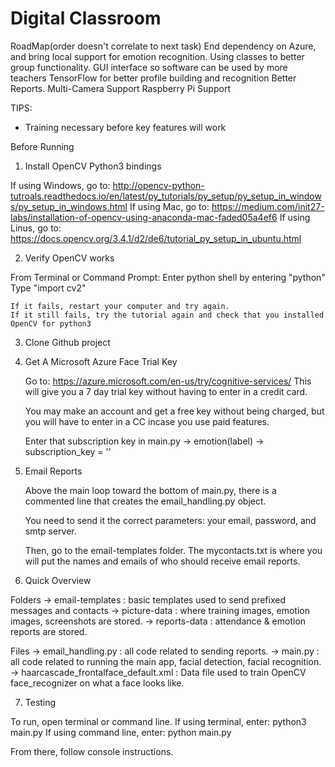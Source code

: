 # Digital Classroom

RoadMap(order doesn't correlate to next task)
  End dependency on Azure, and bring local support for emotion recognition.
  Using classes to better group functionality.
  GUI interface so software can be used by more teachers
  TensorFlow for better profile building and recognition
  Better Reports.
  Multi-Camera Support
  Raspberry Pi Support

TIPS:

* Training necessary before key features will work

Before Running

1. Install OpenCV Python3 bindings

  If using Windows, go to: http://opencv-python-tutroals.readthedocs.io/en/latest/py_tutorials/py_setup/py_setup_in_windows/py_setup_in_windows.html
  If using Mac, go to: https://medium.com/init27-labs/installation-of-opencv-using-anaconda-mac-faded05a4ef6
  If using Linus, go to: https://docs.opencv.org/3.4.1/d2/de6/tutorial_py_setup_in_ubuntu.html

2. Verify OpenCV works

  From Terminal or Command Prompt:
    Enter python shell by entering "python"
    Type "import cv2"

    If it fails, restart your computer and try again.
    If it still fails, try the tutorial again and check that you installed OpenCV for python3

3. Clone Github project

4. Get A Microsoft Azure Face Trial Key

    Go to: https://azure.microsoft.com/en-us/try/cognitive-services/
    This will give you a 7 day trial key without having to enter in a credit card.

    You may make an account and get a free key without being charged, but you will have to enter in a CC incase you use paid features.

    Enter that subscription key in main.py -> emotion(label) -> subscription_key = ''

5. Email Reports

    Above the main loop toward the bottom of main.py, there is a commented line that creates the email_handling.py object.

    You need to send it the correct parameters: your email, password, and smtp server.

    Then, go to the email-templates folder. The mycontacts.txt is where you will put the names and emails of who should receive email reports.

6. Quick Overview

  Folders
  -> email-templates : basic templates used to send prefixed messages and contacts
  -> picture-data : where training images, emotion images, screenshots are stored.
  -> reports-data : attendance & emotion reports are stored.

  Files
  -> email_handling.py : all code related to sending reports.
  -> main.py : all code related to running the main app, facial detection, facial recognition.
  -> haarcascade_frontalface_default.xml : Data file used to train OpenCV face_recognizer on what a face looks like.


7. Testing

  To run, open terminal or command line.
    If using terminal, enter: python3 main.py
    If using command line, enter: python main.py

  From there, follow console instructions.
